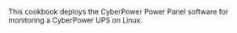 This cookbook deploys the CyberPower Power Panel software for monitoring a CyberPower UPS on Linux.
